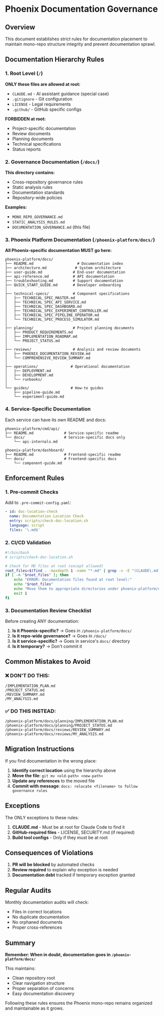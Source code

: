 # Phoenix Documentation Governance

## Overview

This document establishes strict rules for documentation placement to maintain mono-repo structure integrity and prevent documentation sprawl.

## Documentation Hierarchy Rules

### 1. Root Level (`/`)

**ONLY these files are allowed at root:**
- `CLAUDE.md` - AI assistant guidance (special case)
- `.gitignore` - Git configuration
- `LICENSE` - Legal requirements
- `.github/` - GitHub specific configs

**FORBIDDEN at root:**
- Project-specific documentation
- Review documents
- Planning documents
- Technical specifications
- Status reports

### 2. Governance Documentation (`/docs/`)

**This directory contains:**
- Cross-repository governance rules
- Static analysis rules
- Documentation standards
- Repository-wide policies

**Examples:**
- `MONO_REPO_GOVERNANCE.md`
- `STATIC_ANALYSIS_RULES.md`
- `DOCUMENTATION_GOVERNANCE.md` (this file)

### 3. Phoenix Platform Documentation (`/phoenix-platform/docs/`)

**All Phoenix-specific documentation MUST go here:**

```
phoenix-platform/docs/
├── README.md                    # Documentation index
├── architecture.md             # System architecture
├── user-guide.md              # End-user documentation
├── api-reference.md           # API documentation
├── troubleshooting.md         # Support documentation
├── QUICK_START_GUIDE.md       # Developer onboarding
│
├── technical-specs/           # Component specifications
│   ├── TECHNICAL_SPEC_MASTER.md
│   ├── TECHNICAL_SPEC_API_SERVICE.md
│   ├── TECHNICAL_SPEC_DASHBOARD.md
│   ├── TECHNICAL_SPEC_EXPERIMENT_CONTROLLER.md
│   ├── TECHNICAL_SPEC_PIPELINE_OPERATOR.md
│   └── TECHNICAL_SPEC_PROCESS_SIMULATOR.md
│
├── planning/                  # Project planning documents
│   ├── PRODUCT_REQUIREMENTS.md
│   ├── IMPLEMENTATION_ROADMAP.md
│   └── PROJECT_STATUS.md
│
├── reviews/                   # Analysis and review documents
│   ├── PHOENIX_DOCUMENTATION_REVIEW.md
│   └── COMPREHENSIVE_REVIEW_SUMMARY.md
│
├── operations/               # Operational documentation
│   ├── DEPLOYMENT.md
│   ├── DEVELOPMENT.md
│   └── runbooks/
│
└── guides/                   # How-to guides
    ├── pipeline-guide.md
    └── experiment-guide.md
```

### 4. Service-Specific Documentation

Each service can have its own README and docs:

```
phoenix-platform/cmd/api/
├── README.md              # Service-specific readme
└── docs/                  # Service-specific docs only
    └── api-internals.md

phoenix-platform/dashboard/
├── README.md              # Frontend-specific readme
└── docs/                  # Frontend-specific docs
    └── component-guide.md
```

## Enforcement Rules

### 1. Pre-commit Checks

Add to `.pre-commit-config.yaml`:
```yaml
- id: doc-location-check
  name: Documentation Location Check
  entry: scripts/check-doc-location.sh
  language: script
  files: '\.md$'
```

### 2. CI/CD Validation

```bash
#!/bin/bash
# scripts/check-doc-location.sh

# Check for MD files at root (except allowed)
root_files=$(find . -maxdepth 1 -name "*.md" | grep -v -E "(CLAUDE\.md|README\.md)")
if [ -n "$root_files" ]; then
    echo "ERROR: Documentation files found at root level:"
    echo "$root_files"
    echo "Move them to appropriate directories under phoenix-platform/docs/"
    exit 1
fi
```

### 3. Documentation Review Checklist

Before creating ANY documentation:

1. **Is it Phoenix-specific?** → Goes in `/phoenix-platform/docs/`
2. **Is it repo-wide governance?** → Goes in `/docs/`
3. **Is it service-specific?** → Goes in service's `docs/` directory
4. **Is it temporary?** → Don't commit it

## Common Mistakes to Avoid

### ❌ DON'T DO THIS:
```
/IMPLEMENTATION_PLAN.md
/PROJECT_STATUS.md
/REVIEW_SUMMARY.md
/MY_ANALYSIS.md
```

### ✅ DO THIS INSTEAD:
```
/phoenix-platform/docs/planning/IMPLEMENTATION_PLAN.md
/phoenix-platform/docs/planning/PROJECT_STATUS.md
/phoenix-platform/docs/reviews/REVIEW_SUMMARY.md
/phoenix-platform/docs/reviews/MY_ANALYSIS.md
```

## Migration Instructions

If you find documentation in the wrong place:

1. **Identify correct location** using the hierarchy above
2. **Move the file**: `git mv <old-path> <new-path>`
3. **Update any references** to the moved file
4. **Commit with message**: `docs: relocate <filename> to follow governance rules`

## Exceptions

The ONLY exceptions to these rules:

1. **CLAUDE.md** - Must be at root for Claude Code to find it
2. **GitHub-required files** - LICENSE, SECURITY.md (if required)
3. **Build tool configs** - Only if they must be at root

## Consequences of Violations

1. **PR will be blocked** by automated checks
2. **Review required** to explain why exception is needed
3. **Documentation debt** tracked if temporary exception granted

## Regular Audits

Monthly documentation audits will check:
- Files in correct locations
- No duplicate documentation
- No orphaned documents
- Proper cross-references

## Summary

**Remember: When in doubt, documentation goes in `/phoenix-platform/docs/`**

This maintains:
- Clean repository root
- Clear navigation structure  
- Proper separation of concerns
- Easy documentation discovery

Following these rules ensures the Phoenix mono-repo remains organized and maintainable as it grows.